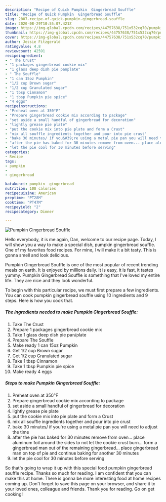 ```yaml
---
description: "Recipe of Quick Pumpkin  Gingerbread Souffle"
title: "Recipe of Quick Pumpkin  Gingerbread Souffle"
slug: 2007-recipe-of-quick-pumpkin-gingerbread-souffle
date: 2020-08-29T10:55:07.421Z
image: https://img-global.cpcdn.com/recipes/44757638/751x532cq70/pumpkin-gingerbread-souffle-recipe-main-photo.jpg
thumbnail: https://img-global.cpcdn.com/recipes/44757638/751x532cq70/pumpkin-gingerbread-souffle-recipe-main-photo.jpg
cover: https://img-global.cpcdn.com/recipes/44757638/751x532cq70/pumpkin-gingerbread-souffle-recipe-main-photo.jpg
author: Jessie Fitzgerald
ratingvalue: 4.8
reviewcount: 42591
recipeingredient:
- " The Crust"
- "1 packages gingerbread cookie mix"
- "1 glass deep dish pie panplate"
- " The Souffle"
- "1 can 15oz Pumpkin"
- "1/2 cup Brown sugar"
- "1/2 cup Granulated sugar"
- "1 tbsp Cinnamon"
- "1 tbsp Pumpkin pie spice"
- "4 eggs"
recipeinstructions:
- "Preheat oven at 350°F"
- "Prepare gingerbread cookie mix according to package"
- "set aside a small handful of gingerbread for decoration"
- "lightly grease pie plate"
- "put the cookie mix into pie plate and form a Crust"
- "mix all souffle ingredients together and pour into pie crust"
- "bake 30 minutes/ if you&#39;re using a metal pie pan you will need to adjust the time"
- "after the pie has baked for 30 minutes remove from oven... place aluminum foil around the sides to not let the cookie crust burn... form a gingerbread man out of the remaining gingerbread... place gingerbread man on top of pie and continue baking for another 30 minutes"
- "let the pie cool for 30 minutes before serving"
categories:
- Recipe
tags:
- pumpkin
- 
- gingerbread

katakunci: pumpkin  gingerbread 
nutrition: 108 calories
recipecuisine: American
preptime: "PT28M"
cooktime: "PT47M"
recipeyield: "2"
recipecategory: Dinner

---
```



![Pumpkin  Gingerbread Souffle](https://img-global.cpcdn.com/recipes/44757638/751x532cq70/pumpkin-gingerbread-souffle-recipe-main-photo.jpg)

Hello everybody, it is me again, Dan, welcome to our recipe page. Today, I will show you a way to make a special dish, pumpkin  gingerbread souffle. One of my favorites food recipes. For mine, I will make it a bit tasty. This is gonna smell and look delicious.

Pumpkin  Gingerbread Souffle is one of the most popular of recent trending meals on earth. It is enjoyed by millions daily. It is easy, it is fast, it tastes yummy. Pumpkin  Gingerbread Souffle is something that I've loved my entire life. They are nice and they look wonderful.




To begin with this particular recipe, we must first prepare a few ingredients. You can cook pumpkin  gingerbread souffle using 10 ingredients and 9 steps. Here is how you cook that.

<!--inarticleads1-->

##### The ingredients needed to make Pumpkin  Gingerbread Souffle:

1. Take  The Crust
1. Prepare 1 packages gingerbread cookie mix
1. Take 1 glass deep dish pie pan/plate
1. Prepare  The Souffle
1. Make ready 1 can 15oz Pumpkin
1. Get 1/2 cup Brown sugar
1. Get 1/2 cup Granulated sugar
1. Take 1 tbsp Cinnamon
1. Take 1 tbsp Pumpkin pie spice
1. Make ready 4 eggs




<!--inarticleads2-->

##### Steps to make Pumpkin  Gingerbread Souffle:

1. Preheat oven at 350°F
1. Prepare gingerbread cookie mix according to package
1. set aside a small handful of gingerbread for decoration
1. lightly grease pie plate
1. put the cookie mix into pie plate and form a Crust
1. mix all souffle ingredients together and pour into pie crust
1. bake 30 minutes/ if you&#39;re using a metal pie pan you will need to adjust the time
1. after the pie has baked for 30 minutes remove from oven... place aluminum foil around the sides to not let the cookie crust burn... form a gingerbread man out of the remaining gingerbread... place gingerbread man on top of pie and continue baking for another 30 minutes
1. let the pie cool for 30 minutes before serving




So that's going to wrap it up with this special food pumpkin  gingerbread souffle recipe. Thanks so much for reading. I am confident that you can make this at home. There is gonna be more interesting food at home recipes coming up. Don't forget to save this page on your browser, and share it to your loved ones, colleague and friends. Thank you for reading. Go on get cooking!
